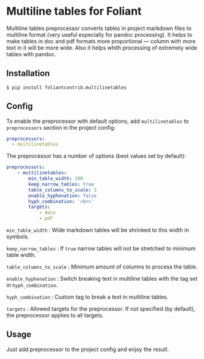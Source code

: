 # Multiline tables for Foliant

Multiline tables preprocessor converts tables in project markdown files to multiline format (very useful especially for pandoc processing). It helps to make tables in doc and pdf formats more proportional — column with more text in it will be more wide. Also it helps whith processing of extremely wide tables with pandoc.


## Installation

```shell
$ pip install foliantcontrib.multilinetables
```


## Config

To enable the preprocessor with default options, add `multilinetables` to `preprocessors` section in the project config:

```yaml
preprocessors:
  - multilinetables
```

The preprocessor has a number of options (best values set by default):

```yaml
preprocessors:
    - multilinetables:
        min_table_width: 100
        keep_narrow_tables: true
        table_columns_to_scale: 3
        enable_hyphenation: false
        hyph_combination: '<br>'
        targets:
            - docx
            - pdf
```

`min_table_width`
:   Wide markdown tables will be shrinked to this width in symbols.

`keep_narrow_tables`
:   If `true` narrow tables will not be stretched to minimum table width.

`table_columns_to_scale`
:   Minimum amount of columns to process the table.

`enable_hyphenation`
:   Switch breaking text in multiline tables with the tag set in `hyph_combination`.

`hyph_combination`
:   Custom tag to break a text in multiline tables.

`targets`
:   Allowed targets for the preprocessor. If not specified (by default), the preprocessor applies to all targets.


## Usage

Just add preprocessor to the project config and enjoy the result.
